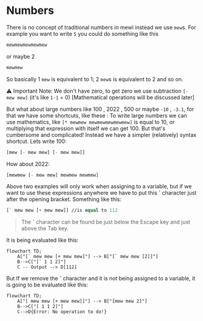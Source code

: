 # Numbers

There is no concept of traditional numbers  in mewl instead we use `mew`s.
For example you want to write `5` you could do something like this

```lisp
mewmewmewmewmew
```

or maybe 2

```lisp
mewmew
```

So basically 1 `mew` is equivalent to 1; 2 `mew`s is equivalent to 2 and so on.

:warning:  Important Note: We don't have zero, to get zero we use subtraction `[- mew mew]` (it's like `1-1` = 0) [Mathematical operations will be discussed later]

But what about large numbers like 100 , 2022 , 500 or maybe `-10` , `-3.1`, for that we have some shortcuts, like these :
To write large numbers we can use mathematics, like `[* mewmew mewmewmewmewmew]` is equal to 10, or multiplying that expression with itself we can get 100. But that's cumbersome and complicated! Instead we have a simpler (relatively) syntax shortcut.
Lets write 100:

```lisp
[mew [- mew mew] [- mew mew]]
```

How about 2022:

```lisp
[mewmew [- mew mew] mewmew mewmew]
```

 Above two examples will only work when assigning to a variable, but if we want to use these expressions anywhere we have to put this **`** character just after the opening bracket. Something like this:

```lisp
[` mew mew [+ mew mew]] //is equal to 112
```

> The **`** character can be found be just below the Escape key and just above the Tab key.



It is being evaluated like this:

```mermaid
flowchart TD;
    A["[` mew mew [+ mew mew]"] --> B["[` mew mew [2]]"]
    B-->C["[` 1 1 2]"]
    C -- Output --> D[112]
```

But If we remove the **`** character and it is not being assigned to a variable, it is going to be evaluated like this:

```mermaid
flowchart TD;
    A["[ mew mew [+ mew mew]]"] --> B["[mew mew 2]"]
    B-->C["[ 1 1 2]"]
    C-->D{Error: No operation to do!}
```
